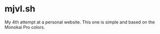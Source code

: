 # mjvl.sh

My 4th attempt at a personal website. This one is simple and based on the Monokai Pro colors.
